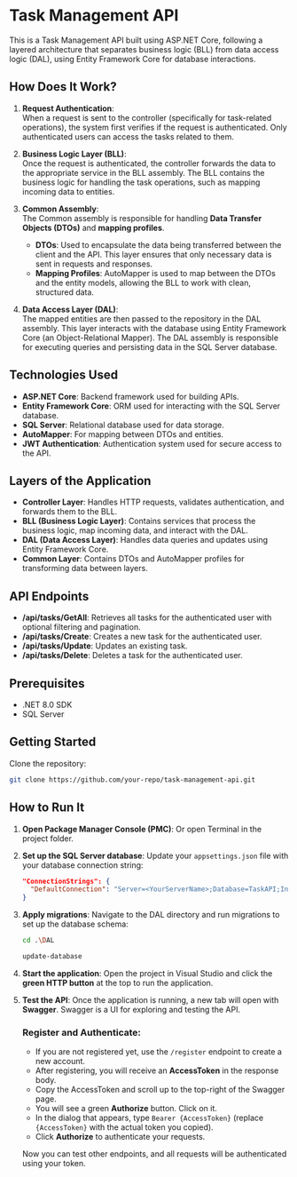 # Task Management API

This is a Task Management API built using ASP.NET Core, following a layered architecture that separates business logic (BLL) from data access logic (DAL), using Entity Framework Core for database interactions.

## How Does It Work?

1. **Request Authentication**:  
   When a request is sent to the controller (specifically for task-related operations), the system first verifies if the request is authenticated. Only authenticated users can access the tasks related to them.

2. **Business Logic Layer (BLL)**:  
   Once the request is authenticated, the controller forwards the data to the appropriate service in the BLL assembly. The BLL contains the business logic for handling the task operations, such as mapping incoming data to entities.

3. **Common Assembly**:  
   The Common assembly is responsible for handling **Data Transfer Objects (DTOs)** and **mapping profiles**.  
   - **DTOs**: Used to encapsulate the data being transferred between the client and the API. This layer ensures that only necessary data is sent in requests and responses.
   - **Mapping Profiles**: AutoMapper is used to map between the DTOs and the entity models, allowing the BLL to work with clean, structured data.
  
4. **Data Access Layer (DAL)**:  
   The mapped entities are then passed to the repository in the DAL assembly. This layer interacts with the database using Entity Framework Core (an Object-Relational Mapper). The DAL assembly is responsible for executing queries and persisting data in the SQL Server database.

## Technologies Used

- **ASP.NET Core**: Backend framework used for building APIs.
- **Entity Framework Core**: ORM used for interacting with the SQL Server database.
- **SQL Server**: Relational database used for data storage.
- **AutoMapper**: For mapping between DTOs and entities.
- **JWT Authentication**: Authentication system used for secure access to the API.

## Layers of the Application

- **Controller Layer**: Handles HTTP requests, validates authentication, and forwards them to the BLL.
- **BLL (Business Logic Layer)**: Contains services that process the business logic, map incoming data, and interact with the DAL.
- **DAL (Data Access Layer)**: Handles data queries and updates using Entity Framework Core.
- **Common Layer**: Contains DTOs and AutoMapper profiles for transforming data between layers.

## API Endpoints

- **/api/tasks/GetAll**: Retrieves all tasks for the authenticated user with optional filtering and pagination.
- **/api/tasks/Create**: Creates a new task for the authenticated user.
- **/api/tasks/Update**: Updates an existing task.
- **/api/tasks/Delete**: Deletes a task for the authenticated user.

## Prerequisites

- .NET 8.0 SDK
- SQL Server

## Getting Started
  
  Clone the repository:
   ```bash
   git clone https://github.com/your-repo/task-management-api.git
   ```
## How to Run It

1. **Open Package Manager Console (PMC)**:
    Or open Terminal in the project folder.
2. **Set up the SQL Server database**:
    Update your `appsettings.json` file with your database connection string:
    ```json
    "ConnectionStrings": {
      "DefaultConnection": "Server=<YourServerName>;Database=TaskAPI;Integrated Security=true;TrustServerCertificate=true;"
    }
    ```

3. **Apply migrations**:
    Navigate to the DAL directory and run migrations to set up the database schema:
    ```bash
    cd .\DAL
    ```
    ```bash
    update-database
    ```

5. **Start the application**:
    Open the project in Visual Studio and click the **green HTTP button** at the top to run the application.

6. **Test the API**:
    Once the application is running, a new tab will open with **Swagger**. Swagger is a UI for exploring and testing the API.

    ### Register and Authenticate:
    - If you are not registered yet, use the `/register` endpoint to create a new account.
    - After registering, you will receive an **AccessToken** in the response body.
    - Copy the AccessToken and scroll up to the top-right of the Swagger page.
    - You will see a green **Authorize** button. Click on it.
    - In the dialog that appears, type `Bearer {AccessToken}` (replace `{AccessToken}` with the actual token you copied).
    - Click **Authorize** to authenticate your requests.

    Now you can test other endpoints, and all requests will be authenticated using your token.
